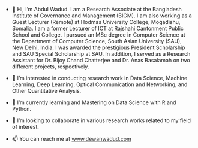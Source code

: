 - 👋 Hi, I’m Abdul Wadud. I am a Research Associate at the Bangladesh Institute of Governance and Management (BIGM).
     I am also working as a Guest Lecturer (Remote) at Hodmas University College, Mogadishu, Somalia. 
     I am a former Lecturer of ICT at Rajshahi Cantonment Public School and College. 
     I pursued an MSc degree in Computer Science at the Department of Computer Science, South Asian University (SAU), New Delhi, India. 
     I was awarded the prestigious President Scholarship and SAU Special Scholarship at SAU. 
     In addition, I served as a Research Assistant for Dr. Bijoy Chand Chatterjee and Dr. Anas Basalamah on two different projects, respectively.

- 👀 I’m interested in conducting research work in Data Science, Machine Learning, Deep Learning, Optical Communication and Networking, and Other Quantitative Analysis.
- 🌱 I’m currently learning and Mastering on Data Science with R and Python.
- 💞️ I’m looking to collaborate in various research works related to my field of interest.
- 📫 You can reach me at www.dewanwadud.com
